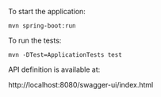To start the application:

`mvn spring-boot:run`


To run the tests:

`mvn -DTest=ApplicationTests test`


API definition is available at:

http://localhost:8080/swagger-ui/index.html